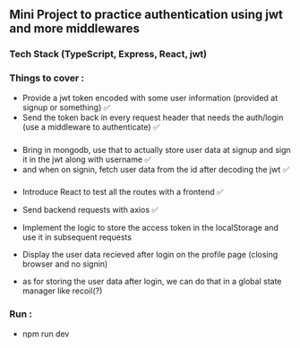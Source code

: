 ## Mini Project to practice authentication using jwt and more middlewares

### Tech Stack (TypeScript, Express, React, jwt)


### Things to cover :
- Provide a jwt token encoded with some user information (provided at signup or something) ✅
- Send the token back in every request header that needs the auth/login (use a middleware to authenticate) ✅

###

- Bring in mongodb, use that to actually store user data at signup and sign it in the jwt along with username ✅
- and when on signin, fetch user data from the id after decoding the jwt ✅

###

- Introduce React to test all the routes with a frontend ✅
- Send backend requests with axios ✅
- Implement the logic to store the access token in the localStorage and use it in subsequent requests
- Display the user data recieved after login on the profile page (closing browser and no signin)

- as for storing the user data after login, we can do that in a global state manager like recoil(?)



### Run :
- npm run dev
